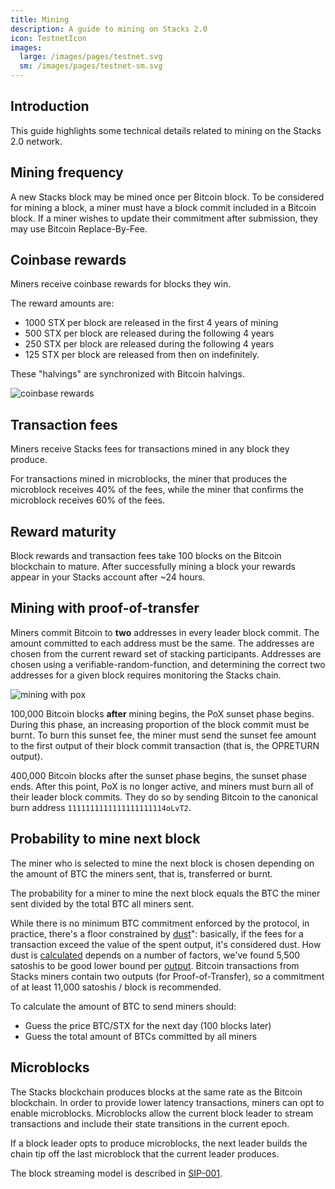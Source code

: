 ```yaml
---
title: Mining
description: A guide to mining on Stacks 2.0
icon: TestnetIcon
images:
  large: /images/pages/testnet.svg
  sm: /images/pages/testnet-sm.svg
---
```


## Introduction

This guide highlights some technical details related to mining on the Stacks 2.0 network.

## Mining frequency

A new Stacks block may be mined once per Bitcoin block. To be considered for mining a block, a miner must have a block commit included in a Bitcoin block. If a miner wishes to update their commitment after submission, they may use Bitcoin Replace-By-Fee.

## Coinbase rewards

Miners receive coinbase rewards for blocks they win.

The reward amounts are:

- 1000 STX per block are released in the first 4 years of mining
- 500 STX per block are released during the following 4 years
- 250 STX per block are released during the following 4 years
- 125 STX per block are released from then on indefinitely.

These "halvings" are synchronized with Bitcoin halvings.

![coinbase rewards](/images/pages/coinbase-rewards.png)

## Transaction fees

Miners receive Stacks fees for transactions mined in any block they produce.

For transactions mined in microblocks, the miner that produces the microblock receives 40% of the fees, while the miner that confirms the microblock receives 60% of the fees.

## Reward maturity

Block rewards and transaction fees take 100 blocks on the Bitcoin blockchain to mature. After successfully mining a block your rewards appear in your Stacks account after ~24 hours.

## Mining with proof-of-transfer

Miners commit Bitcoin to **two** addresses in every leader block commit. The amount committed to each address must be the same. The addresses are chosen from the current reward set of stacking participants. Addresses are chosen using a verifiable-random-function, and determining the correct two addresses for a given block requires monitoring the Stacks chain.

![mining with pox](/images/pages/mining-with-pox.png)

100,000 Bitcoin blocks **after** mining begins, the PoX sunset phase begins. During this phase, an increasing proportion of the block commit must be burnt. To burn this sunset fee, the miner must send the sunset fee amount to the first output of their block commit transaction (that is, the OPRETURN output).

400,000 Bitcoin blocks after the sunset phase begins, the sunset phase ends. After this point, PoX is no longer active, and miners must burn all of their leader block commits. They do so by sending Bitcoin to the canonical burn address `1111111111111111111114oLvT2`.

## Probability to mine next block

The miner who is selected to mine the next block is chosen depending on the amount of BTC the miners sent, that is, transferred or burnt.

The probability for a miner to mine the next block equals the BTC the miner sent divided by the total BTC all miners sent.

While there is no minimum BTC commitment enforced by the protocol, in practice, there's a floor constrained by [dust](https://unchained-capital.com/blog/dust-thermodynamics/)": basically, if the fees for a transaction exceed the value of the spent output, it's considered dust. How dust is [calculated](https://github.com/bitcoin/bitcoin/blob/master/src/policy/policy.cpp#L14) depends on a number of factors, we've found 5,500 satoshis to be good lower bound per [output](https://learnmeabitcoin.com/technical/output). Bitcoin transactions from Stacks miners contain two outputs (for Proof-of-Transfer), so a commitment of at least 11,000 satoshis / block is recommended.

To calculate the amount of BTC to send miners should:

- Guess the price BTC/STX for the next day (100 blocks later)
- Guess the total amount of BTCs committed by all miners

## Microblocks

The Stacks blockchain produces blocks at the same rate as the Bitcoin blockchain. In order to provide lower latency
transactions, miners can opt to enable microblocks. Microblocks allow the current block leader to stream transactions
and include their state transitions in the current epoch.

If a block leader opts to produce microblocks, the next leader builds the chain tip off the last microblock that the
current leader produces.

The block streaming model is described in [SIP-001][].

[sip-001]: https://github.com/stacksgov/sips/blob/main/sips/sip-001/sip-001-burn-election.md#operation-as-a-leader
